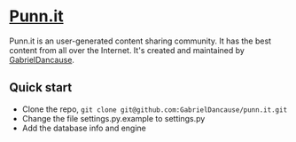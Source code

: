 [Punn.it](http://punn.it)
=================


Punn.it is an user-generated content sharing community. It has the best content from all over the Internet. It's created and maintained by [GabrielDancause](http://twitter.com/GabrielDancause).




Quick start
-----------

* Clone the repo, `git clone git@github.com:GabrielDancause/punn.it.git`
* Change the file settings.py.example to settings.py
* Add the database info and engine



